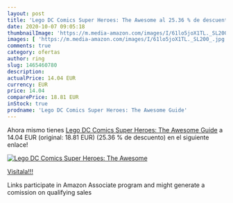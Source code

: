 ```yaml
---
layout: post
title: 'Lego DC Comics Super Heroes: The Awesome al 25.36 % de descuento'
date: 2020-10-07 09:05:18
thumbnailImage: 'https://m.media-amazon.com/images/I/61lo5joX1TL._SL200_.jpg'
images: [ 'https://m.media-amazon.com/images/I/61lo5joX1TL._SL200_.jpg' ]
comments: true
category: ofertas
author: ring
slug: 1465460780
description:
actualPrice: 14.04 EUR
currency: EUR
price: 14.04
comparePrice: 18.81 EUR
inStock: true
prodname: 'Lego DC Comics Super Heroes: The Awesome Guide'
---
```


Ahora mismo tienes [Lego DC Comics Super Heroes: The Awesome Guide](https://www.amazon.it/dp/1465460780/?tag=tolees00-21) a 14.04 EUR (original: 18.81 EUR) (25.36 %  de descuento) en el siguiente enlace!

[![Lego DC Comics Super Heroes: The Awesome](https://m.media-amazon.com/images/I/61lo5joX1TL._SL200_.jpg)](https://www.amazon.it/dp/1465460780/?tag=tolees00-21)

[Visítala!!!](https://www.amazon.it/dp/1465460780/?tag=tolees00-21)

Links participate in Amazon Associate program and might generate a comission on qualifying sales
